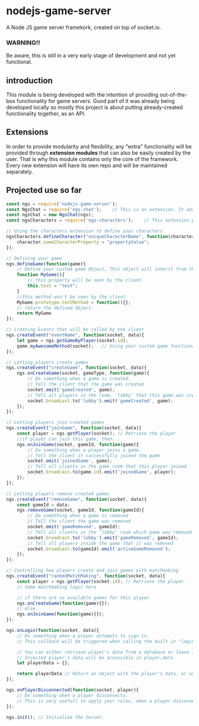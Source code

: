 # nodejs-game-server
A Node JS game server framekork, created on top of socket.io.

### WARNING!!
Be aware, this is still in a very early stage of development and not yet functional.

## introduction
This module is being developed with the intention of providing out-of-the-box functionality for game servers. Good part of it was already being developed locally so mostly this project is about putting already-created functionality together, as an API.

## Extensions
In order to provide modularity and flexibility, any "extra" functionality will be provided through **extension modules** that can also be easily created by the user. That is why this module contains only the core of the framework. Every new extension will have its own repo and will be maintained separately.

## Projected use so far
```javascript
const ngs = require('nodejs-game-server');
const NgsChat = require('ngs-chat');    // This is an extension. It ads a chat system to the server.
const ngsChat = new NgsChat(ngs);
const ngsCharacters = require('ngs-characters');    // This extension provides an interface to create Game Characters.

// Using the characters extension to define your characters
ngsCharacters.defineCharacter("uniqueCharacterName", function(character){
    character.someCharacterProperty = "propertyValue";
});

// Defining your game
ngs.defineGame(function(game){
    // Define your custom game Object. This object will inherit from the 'Game' object so you can access it's properties, although, overriding them could cause the system to break.
    function MyGame(){
        // this.property will be seen by the client
        this.test = "test";
    }
    //this method won't be seen by the client
    MyGame.prototype.testMethod = function(){};
    // return the defined Object.
    return MyGame
});

// Creating Events that will be called by the client
ngs.createEvent("eventName", function(socket, data){
    let game = ngs.getGameByPlayer(socket.id);
    game.myAwesomeMethod(socket);   // Using your custom game functionality.
});

// Letting players create games
ngs.createEvent("createGame", function(socket, data){
    ngs.onCreateGame(socket, gameType, function(game){
        // Do something when a game is created.
        // Tell the client that the game was created
        socket.emit('gameCreated', game);
        // Tell all players in the room, 'lobby' that this game was created
        socket.broadcast.to('lobby').emit('gameCreated', game);
    });
});

// Letting players join created games
ngs.createEvent("joinGame", function(socket, data){
    const player = ngs.getPlayer(socket); // Retrieve the player
    //if player can join this game, then...
    ngs.onJoinGame(socket, gameId, function(game){
        // Do something when a player joins a game.
        // Tell the client it successfully joined the game
        socket.emit('joinedGame', game);
        // Tell all clients in the game room that this player joined
        socket.broadcast.to(game.id).emit('joinedGame', player);
    });
});

// Letting players remove created games
ngs.createEvent("removeGame", function(socket, data){
    const gameId = data;
    ngs.removeGame(socket, gameId, function(gameId){
        // Do something when a game is removed
        // Tell the client the game was removed
        socket.emit('gameRemoved', gameId);
        // Tell all clients in the 'lobby' room which game was removed
        socket.broadcast.to('lobby').emit('gameRemoved', gameId);
        // Tell all players inside the game that it was removed
        socket.broadcast.to(gameId).emit('activeGameRemoved');
    });
});

// Controlling how players create and join games with matchmaking
ngs.createEvent("rankedMatchMaking", function(socket, data){
    const player = ngs.getPlayer(socket.id); // Retrieve the player
    // Some matchmaking logic here

    // if there are no available games for this player
    ngs.onCreateGame(function(game){});
    // else
    ngs.onJoinGame(function(game){});
});

ngs.onLogin(function(socket, data){
    // Do something when a player attempts to sign in.
    // This callback will be triggered when calling the built in "login" event from the client.

    // You can either retrieve player's data from a database or leave it empty and let them login anonymously.
    // Injected player's data will be accessible in player.data
    let playerData = {};

    return playerData // Return an object with the player's data, or undefined if player doesn't exist.
});

ngs.onPlayerDisconnected(function(socket, player){
    // Do something when a player disconnects.
    // This is very usefull to apply your rules, when a player disconnects in the middle of a game.
});

ngs.init(); // Initialize the Server.
```
